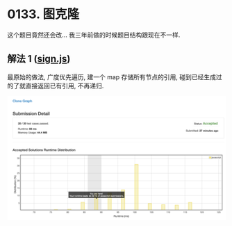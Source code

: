 # 0133. 图克隆

这个题目竟然还会改... 我三年前做的时候题目结构跟现在不一样.

## 解法 1 ([sign.js](./sign.js))

最原始的做法, 广度优先遍历, 建一个 map 存储所有节点的引用, 碰到已经生成过的了就直接返回已有引用, 不再递归.

![成绩](assets/sign.png)
